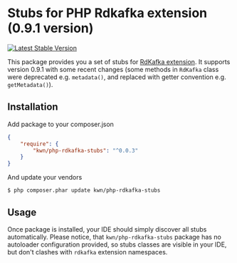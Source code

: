 # Stubs for PHP Rdkafka extension (0.9.1 version)

[![Latest Stable Version](https://poser.pugx.org/kwn/php-rdkafka-stubs/v/stable)](https://packagist.org/packages/kwn/php-rdkafka-stubs)

This package provides you a set of stubs for [RdKafka extension](https://github.com/arnaud-lb/php-rdkafka). 
It supports version 0.9.1 with some recent changes (some methods in `RdKafka` class were deprecated e.g. `metadata()`, and 
replaced with getter convention e.g. `getMetadata()`).

## Installation

Add package to your composer.json

```json
{
    "require": {
        "kwn/php-rdkafka-stubs": "^0.0.3"
    }
}
```

And update your vendors

```
$ php composer.phar update kwn/php-rdkafka-stubs
```

## Usage

Once package is installed, your IDE should simply discover all stubs automatically. Please notice, that `kwn/php-rdkafka-stubs`
package has no autoloader configuration provided, so stubs classes are visible in your IDE, but don't clashes with `rdkafka`
extension namespaces.
